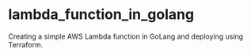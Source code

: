 # lambda_function_in_golang
Creating a simple AWS Lambda function in GoLang and deploying using Terraform.
